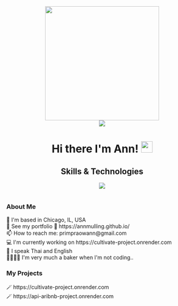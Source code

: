 
<div id="header" align="center">
  <img src="https://media.giphy.com/media/hiJ9ypGI5tIKdwKoK2/giphy.gif" width="300"/>
</div>
<div id="badges" align="center">
  <a href="https://www.linkedin.com/in/primpraow-m-653708227/">
    <img src="https://img.shields.io/badge/linkedin-%230077B5.svg?style=for-the-badge&logo=linkedin&logoColor=white"/>
  </a>
</div>

<h1 align="center">
  Hi there I'm Ann!
  <img src="https://media.giphy.com/media/hvRJCLFzcasrR4ia7z/giphy.gif" width="30px"/>
</h1>

<div id="skills">
  <h2 align="center">Skills & Technologies</h2>
  <p align="center">
  <a href="https://skillicons.dev">
    <img src="https://skillicons.dev/icons?i=html,css,js,nodejs,py,express,react,redux,flask,sequelize,git,figma,ps,ai,sass,&perline=5" />
  </a>
</p>
  
</div>
<div id="views" align="center">
    <img src="https://komarev.com/ghpvc/?username=AnnMullinge&style=flat-square&color=orange" alt=""/>
</div>


<div id="info">
   <h3> About Me </h3>
   <div> 📍  I'm based in Chicago, IL, USA</div>
   <div> 👀  See my portfolio 🌟 https://annmulling.github.io/</div>
   <div> 📫  How to reach me: primpraowann@gmail.com</div>
   <div> 💻  I'm currently working on https://cultivate-project.onrender.com </div>
   <div> 💬  I speak Thai and English</div>
   <div> 🍪🍰🥧🧁 I'm very much a baker when I'm not coding.. </div>
</div>
<div>
  <h3>My Projects</h3>
  <div> 🪄 https://cultivate-project.onrender.com </div>
  <div> 🪄 https://api-aribnb-project.onrender.com </div>
</div>

<!--
**AnnMulling/AnnMulling** is a ✨ _special_ ✨ repository because its `README.md` (this file) appears on your GitHub profile.

Here are some ideas to get you started:

- 🔭 I’m currently working on ...
- 🌱 I’m currently learning ...
- 👯 I’m looking to collaborate on ...
- 🤔 I’m looking for help with ...
- 💬 Ask me about ...
- 📫 How to reach me: ...
- 😄 Pronouns: ...
- ⚡ Fun fact: ...
-->
